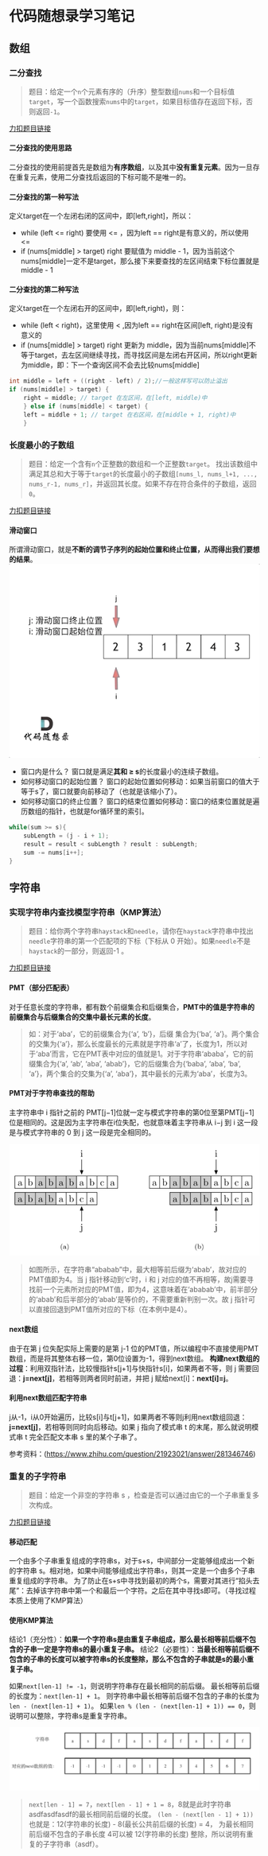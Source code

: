 # 代码随想录学习笔记

## 数组

### 二分查找

>题目：给定一个`n`个元素有序的（升序）整型数组`nums`和一个目标值`target`，写一个函数搜索`nums`中的`target`，如果目标值存在返回下标，否则返回`-1`。

[力扣题目链接](https://leetcode.cn/problems/binary-search/description/)

#### 二分查找的使用思路
二分查找的使用前提首先是数组为**有序数组**，以及其中**没有重复元素**。因为一旦存在重复元素，使用二分查找后返回的下标可能不是唯一的。

#### 二分查找的第一种写法
定义target在一个左闭右闭的区间中，即[left,right]，所以：
- while (left <= right) 要使用 <= ，因为left == right是有意义的，所以使用 <=
- if (nums[middle] > target) right 要赋值为 middle - 1，因为当前这个nums[middle]一定不是target，那么接下来要查找的左区间结束下标位置就是 middle - 1

#### 二分查找的第二种写法
定义target在一个左闭右开的区间中，即[left,right)，则：
- while (left < right)，这里使用 < ,因为left == right在区间[left, right)是没有意义的
- if (nums[middle] > target) right 更新为 middle，因为当前nums[middle]不等于target，去左区间继续寻找，而寻找区间是左闭右开区间，所以right更新为middle，即：下一个查询区间不会去比较nums[middle]
```C++
int middle = left + ((right - left) / 2);//一般这样写可以防止溢出
if (nums[middle] > target) {
    right = middle; // target 在左区间，在[left, middle)中
    } else if (nums[middle] < target) {
    left = middle + 1; // target 在右区间，在[middle + 1, right)中
    }
```

### 长度最小的子数组

>题目：给定一个含有`n`个正整数的数组和一个正整数`target`。
找出该数组中满足其总和大于等于`target`的长度最小的子数组`[nums_l, nums_l+1, ..., nums_r-1, nums_r]`，并返回其长度。如果不存在符合条件的子数组，返回`0`。

[力扣题目链接](https://leetcode.cn/problems/minimum-size-subarray-sum/description/)

#### 滑动窗口
所谓滑动窗口，就是**不断的调节子序列的起始位置和终止位置，从而得出我们要想的结果**。
![滑动窗口](img/209.长度最小的子数组_1.gif)
- 窗口内是什么？
  窗口就是满足**其和 ≥ s**的长度最小的连续子数组。
- 如何移动窗口的起始位置？
  窗口的起始位置如何移动：如果当前窗口的值大于等于s了，窗口就要向前移动了（也就是该缩小了）。
- 如何移动窗口的终止位置？
  窗口的结束位置如何移动：窗口的结束位置就是遍历数组的指针，也就是for循环里的索引。
```C++
while(sum >= s){
    subLength = (j - i + 1);
    result = result < subLength ? result : subLength;
    sum -= nums[i++];
}
```

## 字符串

### 实现字符串内查找模型字符串（KMP算法）

> 题目：给你两个字符串`haystack`和`needle`，请你在`haystack`字符串中找出`needle`字符串的第一个匹配项的下标（下标从 0 开始）。如果`needle`不是`haystack`的一部分，则返回-1 。

[力扣题目链接](https://leetcode.cn/problems/find-the-index-of-the-first-occurrence-in-a-string/description/)

#### PMT（部分匹配表）
对于任意长度的字符串，都有数个前缀集合和后缀集合，**PMT中的值是字符串的前缀集合与后缀集合的交集中最长元素的长度**。
>如：对于‘aba’，它的前缀集合为{‘a’, ‘b’}，后缀 集合为{‘ba’, ‘a’}。两个集合的交集为{‘a’}，那么长度最长的元素就是字符串‘a’了，长度为1，所以对于‘aba’而言，它在PMT表中对应的值就是1。对于字符串‘ababa’，它的前缀集合为{‘a’, ‘ab’, ‘aba’, ‘abab’}，它的后缀集合为{‘baba’, ‘aba’, ‘ba’, ‘a’}，两个集合的交集为{‘a’, ‘aba’}，其中最长的元素为‘aba’，长度为3。

#### PMT对于字符串查找的帮助
主字符串中 i 指针之前的 PMT[j−1]位就一定与模式字符串的第0位至第PMT[j−1]位是相同的。这是因为主字符串在i位失配，也就意味着主字符串从 i−j 到 i 这一段是与模式字符串的 0 到 j 这一段是完全相同的。

![KMP算法1](img/28.KMP算法_1.jpg)
>如图所示，在字符串“ababab”中，最大相等前后缀为‘abab’，故对应的PMT值即为4。当 j 指针移动到‘c’时，i 和 j 对应的值不再相等，故j需要寻找前一个元素所对应的PMT值，即为4，这意味着在‘ababab’中，前半部分的‘abab’和后半部分的‘abab’是等价的，不需要重新判别一次。故 j 指针可以直接回退到PMT值所对应的下标（在本例中是4）。

#### next数组
由于在第 j 位失配实际上需要的是第 j-1 位的PMT值，所以编程中不直接使用PMT数组，而是将其整体右移一位，第0位设置为-1，得到next数组。
**构建next数组的过程**：利用双指针法，比较慢指针s[j+1]与快指针s[i]，如果两者不等，则 j 需要回退：**j=next[j]**，若相等则两者同时前进，并把 j 赋给next[i]：**next[i]=j**。

#### 利用next数组匹配字符串
j从-1，i从0开始遍历，比较s[i]与t[j+1]，如果两者不等则j利用next数组回退：**j=next[j]**，若相等则同时向后移动。如果 j 指向了模式串 t 的末尾，那么就说明模式串 t 完全匹配文本串 s 里的某个子串了。

参考资料：(https://www.zhihu.com/question/21923021/answer/281346746)

### 重复的子字符串

> 题目：给定一个非空的字符串 s ，检查是否可以通过由它的一个子串重复多次构成。

[力扣题目链接](https://leetcode.cn/problems/repeated-substring-pattern/description/)

#### 移动匹配
一个由多个子串重复组成的字符串s，对于s+s，中间部分一定能够组成出一个新的字符串  s。相对地，如果中间能够组成出字符串`s`，则其一定是一个由多个子串重复组成的字符串。
为了防止在s+s中寻找到最初的两个s，需要对其进行“掐头去尾”：去掉该字符串中第一个和最后一个字符。之后在其中寻找s即可。（寻找过程本质上使用了KMP算法）

#### 使用KMP算法
结论1（充分性）：**如果一个字符串s是由重复子串组成，那么最长相等前后缀不包含的子串一定是字符串s的最小重复子串。**
结论2（必要性）：**当最长相等前后缀不包含的子串的长度可以被字符串s的长度整除，那么不包含的子串就是s的最小重复子串。**

如果`next[len-1] != -1`，则说明字符串存在最长相同的前后缀。
最长相等前后缀的长度为：`next[len-1] + 1`。
则字符串中最长相等前后缀不包含的子串的长度为`len - (next[len-1] + 1)`。
如果`len % (len - (next[len-1] + 1)) == 0`，则说明可以整除，字符串s是重复字符串。

![重复的子字符串](img/459.重复的子字符串_1.png)
>`next[len - 1] = 7`，`next[len - 1] + 1 = 8`，8就是此时字符串asdfasdfasdf的最长相同前后缀的长度。
>`(len - (next[len - 1] + 1))` 也就是：12(字符串的长度) - 8(最长公共前后缀的长度) = 4， 为最长相同前后缀不包含的子串长度
>4可以被 12(字符串的长度) 整除，所以说明有重复的子字符串（asdf）。
